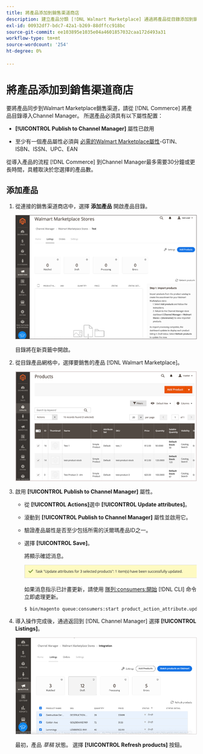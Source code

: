 ```yaml
---
title: 將產品添加到銷售渠道商店
description: 建立產品分類 [!DNL Walmart Marketplace] 通過將產品從目錄添加到銷售渠道進行銷售
exl-id: 00932df7-bdc7-42a1-b269-88dffcc918bc
source-git-commit: ee103895e1035e04a4601857032caa172d493a31
workflow-type: tm+mt
source-wordcount: '254'
ht-degree: 0%

---
```



# 將產品添加到銷售渠道商店

要將產品同步到Walmart Marketplace銷售渠道，請從 [!DNL Commerce] 將產品目錄導入Channel Manager。 所選產品必須具有以下屬性配置：

- **[!UICONTROL Publish to Channel Manager]** 屬性已啟用

- 至少有一個產品屬性必須與 [必需的Walmart Marketplace屬性](map-catalog-attributes.md)-GTIN、ISBN、ISSN、UPC、EAN

從導入產品的流程 [!DNL Commerce] 到Channel Manager最多需要30分鐘或更長時間，具體取決於您選擇的產品數。

## 添加產品

1. 從連接的銷售渠道商店中，選擇 **添加產品** 開啟產品目錄。

   ![將產品添加到銷售渠道商店](assets/add-initial-products-to-connected-channel.png)

   目錄將在新頁籤中開啟。

1. 從目錄產品網格中，選擇要銷售的產品 [!DNL Walmart Marketplace]。

   ![將產品發送到銷售渠道商店](assets/select-products-from-catalog.png)

1. 啟用 **[!UICONTROL Publish to Channel Manager]** 屬性。

   - 從 **[!UICONTROL Actions]**&#x200B;選中 **[!UICONTROL Update attributes]**。

   - 滾動到 **[!UICONTROL Publish to Channel Manager]** 屬性並啟用它。

   - 驗證產品屬性是否至少包括所需的沃爾瑪產品ID之一。

   - 選擇 **[!UICONTROL Save]**。

      將顯示確認消息。

      ![產品從目錄導入到銷售渠道確認消息](assets/product-import-from-catalog-confirmation.png)

      如果消息指示已計畫更新，請使用 [隊列:consumers:開始](https://devdocs.magento.com/guides/v2.4/config-guide/cli/config-cli-subcommands-queue.html) [!DNL CLI] 命令立即處理更新。

      ```bash
      $ bin/magento queue:consumers:start product_action_attribute.update
      ```

1. 導入操作完成後，通過返回到 [!DNL Channel Manager] 選擇 **[!UICONTROL Listings]**。

   ![導入到連接銷售渠道的產品](assets/products-in-marketplace-sales-channel.png)

   最初，產品 *草稿* 狀態。 選擇 **[!UICONTROL Refresh products]** 按鈕。

